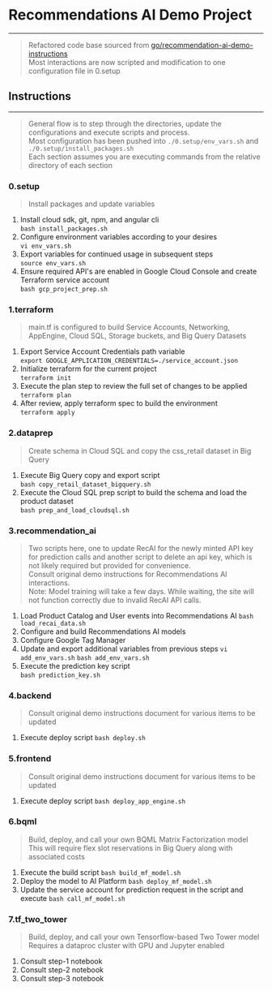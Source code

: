 # Recommendations AI Demo Project
___
> Refactored code base sourced from
> [go/recommendation-ai-demo-instructions](http://go/recommendation-ai-demo-instructions)  
> Most interactions are now scripted and modification to one configuration file in 0.setup



## Instructions

---
> General flow is to step through the directories, update the configurations and execute scripts and process.  
> Most configuration has been pushed into `./0.setup/env_vars.sh` and `./0.setup/install_packages.sh`  
> Each section assumes you are executing commands from the relative directory of each section


### 0.setup 
> Install packages and update variables
1. Install cloud sdk, git, npm, and angular cli  
    `bash install_packages.sh`
2. Configure environment variables according to your desires  
    `vi env_vars.sh`
3. Export variables for continued usage in subsequent steps  
    `source env_vars.sh`
4. Ensure required API's are enabled in Google Cloud Console and create Terraform service account  
   `bash gcp_project_prep.sh`  


### 1.terraform
> main.tf is configured to build Service Accounts, Networking, AppEngine, Cloud SQL, Storage buckets, and Big Query Datasets
1. Export Service Account Credentials path variable  
    `export GOOGLE_APPLICATION_CREDENTIALS=./service_account.json`
2. Initialize terraform for the current project  
    `terraform init`
3. Execute the plan step to review the full set of changes to be applied  
    `terraform plan`
4. After review, apply terraform spec to build the environment  
    `terraform apply`


### 2.dataprep
> Create schema in Cloud SQL and copy the css_retail dataset in Big Query
1. Execute Big Query copy and export script  
    `bash copy_retail_dataset_bigquery.sh`
2. Execute the Cloud SQL prep script to build the schema and load the product dataset  
    `bash prep_and_load_cloudsql.sh`


### 3.recommendation_ai
> Two scripts here, one to update RecAI for the newly minted API key for prediction calls
> and another script to delete an api key, which is not likely required but provided for convenience.  
> Consult original demo instructions for Recommendations AI interactions.  
> Note: Model training will take a few days.
> While waiting, the site will not function correctly due to invalid RecAI API calls.  
1. Load Product Catalog and User events into Recommendations AI
    `bash load_recai_data.sh`
2. Configure and build Recommendations AI models
3. Configure Google Tag Manager
4. Update and export additional variables from previous steps
   `vi add_env_vars.sh`
   `bash add_env_vars.sh`
5. Execute the prediction key script  
    `bash prediction_key.sh`
  
 
### 4.backend
> Consult original demo instructions document for various items to be updated
1. Execute deploy script
    `bash deploy.sh`


### 5.frontend
> Consult original demo instructions document for various items to be updated
1. Execute deploy script
    `bash deploy_app_engine.sh`
   

### 6.bqml
> Build, deploy, and call your own BQML Matrix Factorization model
> This will require flex slot reservations in Big Query along with associated costs
1. Execute the build script
    `bash build_mf_model.sh`
2. Deploy the model to AI Platform
    `bash deploy_mf_model.sh`
3. Update the service account for prediction request in the script and execute
    `bash call_mf_model.sh`
   
### 7.tf_two_tower
> Build, deploy, and call your own Tensorflow-based Two Tower model
> Requires a dataproc cluster with GPU and Jupyter enabled
1. Consult step-1 notebook
2. Consult step-2 notebook
3. Consult step-3 notebook